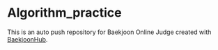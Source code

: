 # Algorithm_practice
This is an auto push repository for Baekjoon Online Judge created with [BaekjoonHub](https://github.com/BaekjoonHub/BaekjoonHub).


